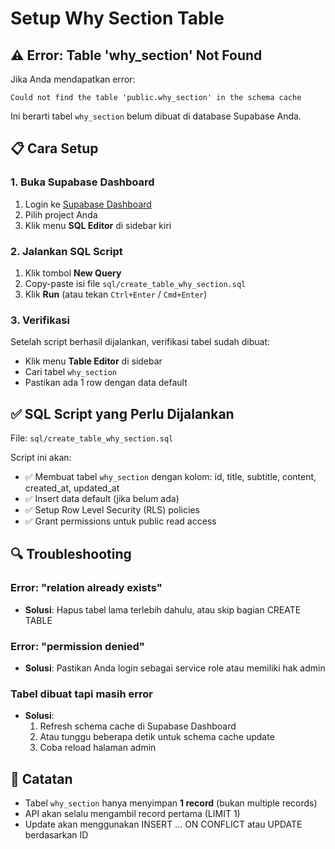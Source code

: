 # Setup Why Section Table

## ⚠️ Error: Table 'why_section' Not Found

Jika Anda mendapatkan error:
```
Could not find the table 'public.why_section' in the schema cache
```

Ini berarti tabel `why_section` belum dibuat di database Supabase Anda.

## 📋 Cara Setup

### 1. Buka Supabase Dashboard
1. Login ke [Supabase Dashboard](https://supabase.com/dashboard)
2. Pilih project Anda
3. Klik menu **SQL Editor** di sidebar kiri

### 2. Jalankan SQL Script
1. Klik tombol **New Query**
2. Copy-paste isi file `sql/create_table_why_section.sql`
3. Klik **Run** (atau tekan `Ctrl+Enter` / `Cmd+Enter`)

### 3. Verifikasi
Setelah script berhasil dijalankan, verifikasi tabel sudah dibuat:
- Klik menu **Table Editor** di sidebar
- Cari tabel `why_section`
- Pastikan ada 1 row dengan data default

## ✅ SQL Script yang Perlu Dijalankan

File: `sql/create_table_why_section.sql`

Script ini akan:
- ✅ Membuat tabel `why_section` dengan kolom: id, title, subtitle, content, created_at, updated_at
- ✅ Insert data default (jika belum ada)
- ✅ Setup Row Level Security (RLS) policies
- ✅ Grant permissions untuk public read access

## 🔍 Troubleshooting

### Error: "relation already exists"
- **Solusi**: Hapus tabel lama terlebih dahulu, atau skip bagian CREATE TABLE

### Error: "permission denied"
- **Solusi**: Pastikan Anda login sebagai service role atau memiliki hak admin

### Tabel dibuat tapi masih error
- **Solusi**: 
  1. Refresh schema cache di Supabase Dashboard
  2. Atau tunggu beberapa detik untuk schema cache update
  3. Coba reload halaman admin

## 📝 Catatan

- Tabel `why_section` hanya menyimpan **1 record** (bukan multiple records)
- API akan selalu mengambil record pertama (LIMIT 1)
- Update akan menggunakan INSERT ... ON CONFLICT atau UPDATE berdasarkan ID

